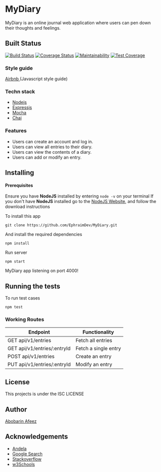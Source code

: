 # MyDiary

MyDiary is an online journal web application where users can pen down their thoughts and feelings.

## Built Status

[![Build Status](https://travis-ci.org/darhmylarhrey/MyDiary.svg?branch=develop)](https://travis-ci.org/darhmylarhrey/MyDiary)
[![Coverage Status](https://coveralls.io/repos/github/darhmylarhrey/MyDiary/badge.svg)](https://coveralls.io/github/darhmylarhrey/MyDiary)
[![Maintainability](https://api.codeclimate.com/v1/badges/0f99b3f728fdc3829e02/maintainability)](https://codeclimate.com/github/darhmylarhrey/MyDiary/maintainability)
[![Test Coverage](https://api.codeclimate.com/v1/badges/0f99b3f728fdc3829e02/test_coverage)](https://codeclimate.com/github/darhmylarhrey/MyDiary/test_coverage)

### Style guide

[Airbnb ](https://github.com/airbnb/javascript)(Javascript style guide)

### Techn stack

- [Nodejs](https://nodejs.org/en/)
- [Expressjs](https://expressjs.com/)
- [Mocha](https://mochajs.org/)
- [Chai](http://www.chaijs.com/)

### Features

- Users can create an account and log in.
- Users can view all entries to their diary.
- Users can view the contents of a diary.
- Users can add or modify an entry.

## Installing

#### Prerequisites

Ensure you have **NodeJS** installed by entering `node -v` on your terminal
If you don't have **NodeJS** installed go to the [NodeJS Website](http://nodejs.org), and follow the download instructions

To install this app

```
git clone https://github.com/EphraimDev/MyDiary.git
```

And install the required dependencies

```
npm install
```

Run server

```
npm start
```

MyDiary app listening on port 4000!

## Running the tests

To run test cases

```
npm test
```

### Working Routes

<table>
<thead>
<tr>
<th>Endpoint</th>
<th>Functionality</th>
</tr>
</thead>
<tbody>
<tr>
<td>GET api/v1/entries</td>
<td>Fetch all entries</td>
</tr>
<tr>
<td>GET api/v1/entries/:entryId</td>
<td>Fetch a single entry</td>
</tr>
<tr>
<td>POST api/v1/entries</td>
<td>Create an entry</td>
</tr>
<tr>
<td>PUT api/v1/entries/:entryId</td>
<td>Modify an entry</td>
</tr>
</tbody></table>

## License

This projects is under the ISC LICENSE

## Author  

[Abobarin Afeez](https://github.com/Darhmylarhrey)

## Acknowledgements

- [Andela](http://andela.com)
- [Google Search](https://google.com)
- [Stackoverflow](stackoverflow.com)
- [w3Schools](w3schools.com)
